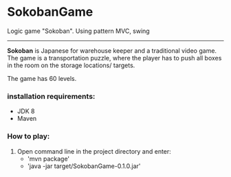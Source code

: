 # SokobanGame
Logic game "Sokoban". Using pattern MVC, swing
____
**Sokoban** is Japanese for warehouse keeper and a traditional video game. The game is a transportation puzzle, where the player has to push all boxes in the room on the storage locations/ targets.

The game has 60 levels.

### installation requirements:
  - JDK 8
  - Maven
  
### How to play:
 1. Open command line in the project directory and enter:
    - 'mvn package'
    - 'java -jar target/SokobanGame-0.1.0.jar'
